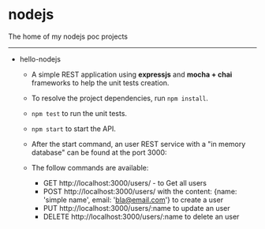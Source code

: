 # nodejs
The home of my nodejs poc projects

--- 
* hello-nodejs
  - A simple REST application using **expressjs** and **mocha + chai** frameworks to help the unit tests creation.

  - To resolve the project dependencies, run ```npm install```.
  - ```npm test``` to run the unit tests.
  - ```npm start``` to start the API.

  - After the start command, an user REST service with a "in memory database" can be found at the port 3000:

  - The follow commands are available:
    - GET http://localhost:3000/users/ - to Get all users
    - POST http://localhost:3000/users/ with the content: {name: 'simple name', email: 'bla@email.com'} to create a user
    - PUT http://localhost:3000/users/:name to update an user
    - DELETE http://localhost:3000/users/:name to delete an user
